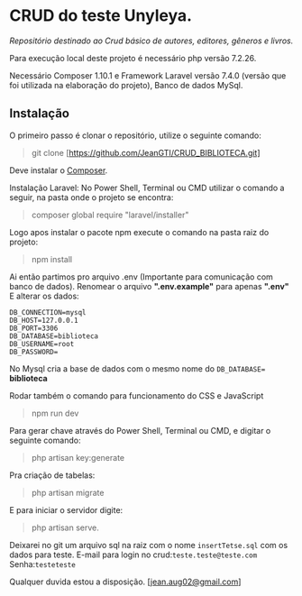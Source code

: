 # CRUD do teste Unyleya.
*Repositório destinado ao Crud básico de autores, editores, gêneros e livros.*

Para execução local deste projeto é necessário php versão 7.2.26.

Necessário Composer 1.10.1 e Framework Laravel versão 7.4.0 (versão que foi utilizada na elaboração do projeto), Banco de dados MySql.
## Instalação
O primeiro passo é clonar o repositório, utilize o seguinte comando:
>git clone  [https://github.com/JeanGTI/CRUD_BIBLIOTECA.git]

Deve instalar o [Composer](https://getcomposer.org/Composer-Setup.exe).

Instalação Laravel: No Power Shell, Terminal ou CMD utilizar o comando a seguir, na pasta onde o projeto se encontra:

>composer global require "laravel/installer"

Logo apos instalar o pacote npm execute o comando na pasta raiz do projeto:
>npm install

Ai então partimos pro arquivo .env (Importante para comunicação com banco de dados). Renomear o arquivo **".env.example"** para apenas **".env"**
E alterar os dados:

    DB_CONNECTION=mysql
    DB_HOST=127.0.0.1
    DB_PORT=3306
    DB_DATABASE=biblioteca
    DB_USERNAME=root
    DB_PASSWORD=

No Mysql cria a base de dados com o mesmo nome do `DB_DATABASE=` **biblioteca**

Rodar também o comando para funcionamento do CSS e JavaScript
>npm run dev

Para gerar chave através do Power Shell, Terminal ou CMD, e digitar o seguinte comando:
>php artisan key:generate

Pra criação de tabelas:
>php artisan migrate

E para iniciar o servidor digite:
>php artisan serve.

Deixarei no git um arquivo sql na raiz com o nome `insertTetse.sql` com os dados para teste.
E-mail para login no crud:`teste.teste@teste.com`
Senha:`testeteste`

Qualquer duvida estou a disposição. [jean.aug02@gmail.com]